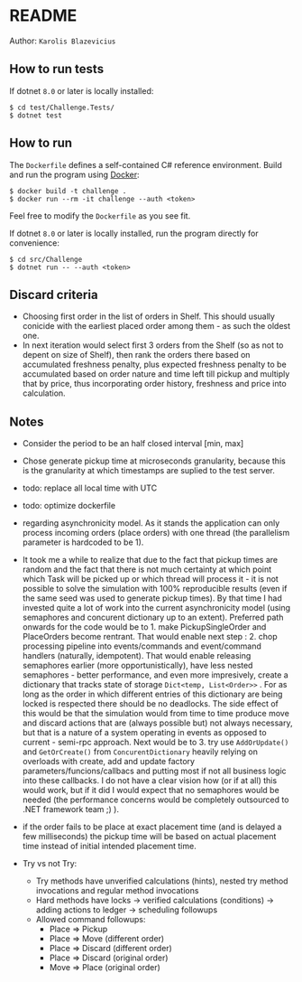 # README

Author: `Karolis Blazevicius`

## How to run tests
If dotnet `8.0` or later is locally installed:
```
$ cd test/Challenge.Tests/
$ dotnet test 
```

## How to run

The `Dockerfile` defines a self-contained C# reference environment.
Build and run the program using [Docker](https://docs.docker.com/get-started/get-docker/):
```
$ docker build -t challenge .
$ docker run --rm -it challenge --auth <token>
```
Feel free to modify the `Dockerfile` as you see fit.

If dotnet `8.0` or later is locally installed, run the program directly for convenience:
```
$ cd src/Challenge
$ dotnet run -- --auth <token>
```

## Discard criteria

- Choosing first order in the list of orders in Shelf. This should usually conicide with the earliest placed order among them - as such the oldest one.
- In next iteration would select first 3 orders from the Shelf (so as not to depent on size of Shelf), then rank the orders there based on accumulated freshness penalty, plus expected freshness penalty to be accumulated based on order nature and time left till pickup and multiply that by price, thus incorporating order history, freshness and price into calculation.

## Notes

- Consider the period to be an half closed interval [min, max]
- Chose generate pickup time at microseconds granularity, because this is the granularity at which timestamps are suplied to the test server.
- todo: replace all local time with UTC
- todo: optimize dockerfile
- regarding asynchronicity model. As it stands the application can only process incoming orders (place orders) with one thread (the parallelism parameter is hardcoded to be 1). 
- It took me a while to realize that due to the fact that pickup times are random and the fact that there is not much certainty at which point which Task will be picked up or which thread will process it - it is not possible to solve the simulation with 100% reproducible results (even if the same seed was used to generate pickup times). By that time I had invested quite a lot of work into the current asynchronicity model (using semaphores and concurent dictionary up to an extent). Preferred path onwards for the code would be to 1. make PickupSingleOrder and PlaceOrders become rentrant. That would enable next step : 2. chop processing pipeline into events/commands and event/command handlers (naturally, idempotent). That would enable releasing semaphores earlier (more opportunistically), have less nested semaphores - better performance, and even more impresively, create a dictionary that tracks state of storage `Dict<temp, List<Order>>` . For as long as the order in which different entries of this dictionary are being locked is respected there should be no deadlocks. The side effect of this would be that the simulation would from time to time produce move and discard actions that are (always possible but) not always necessary, but that is a nature of a system operating in events as opposed to current - semi-rpc approach. Next would be to 3. try use `AddOrUpdate()` and `GetOrCreate()` from `ConcurentDictionary` heavily relying on overloads with create, add and update factory parameters/funcions/callbacs and putting most if not all business logic into these callbacks. I do not have a clear vision how (or if at all) this would work, but if it did I would expect that no semaphores would be needed (the performance concerns would be completely outsourced to .NET framework team ;) ).
- if the order fails to be place at exact placement time (and is delayed a few milliseconds) the pickup time will be based on actual placement time instead of initial intended placement time.

- Try vs not Try:
  - Try methods have unverified calculations (hints), nested try method invocations and regular method invocations
  - Hard methods have locks -> verified calculations (conditions) -> adding actions to ledger -> scheduling followups
  - Allowed command followups:
    - Place => Pickup
    - Place => Move (different order)
    - Place => Discard (different order)
    - Place => Discard (original order)
    - Move => Place (original order)